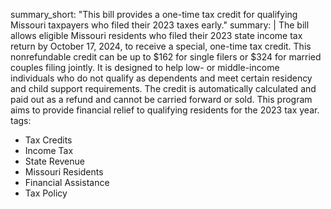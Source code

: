 summary_short: "This bill provides a one-time tax credit for qualifying Missouri taxpayers who filed their 2023 taxes early."
summary: |
  The bill allows eligible Missouri residents who filed their 2023 state income tax return by October 17, 2024, to receive a special, one-time tax credit. This nonrefundable credit can be up to $162 for single filers or $324 for married couples filing jointly. It is designed to help low- or middle-income individuals who do not qualify as dependents and meet certain residency and child support requirements. The credit is automatically calculated and paid out as a refund and cannot be carried forward or sold. This program aims to provide financial relief to qualifying residents for the 2023 tax year.
tags:
  - Tax Credits
  - Income Tax
  - State Revenue
  - Missouri Residents
  - Financial Assistance
  - Tax Policy
